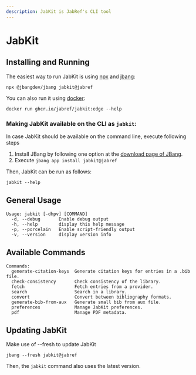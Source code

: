 ```yaml
---
description: JabKit is JabRef's CLI tool
---
```


# JabKit

## Installing and Running

The easiest way to run JabKit is using [npx](https://docs.npmjs.com/cli/v8/commands/npx) and [jbang](https://www.jbang.dev/):

```
npx @jbangdev/jbang jabkit@jabref
```

You can also run it using [docker](https://www.docker.com/):

```
docker run ghcr.io/jabref/jabkit:edge --help
```

### Making JabKit available on the CLI as `jabkit`:

In case JabKit should be available on the command line, execute following steps

1. Install JBang by following one option at the [download page of JBang](https://www.jbang.dev/download/).
2. Execute `jbang app install jabkit@jabref`

Then,  JabKit can be run as follows:

```
jabkit --help
```

## General Usage

```
Usage: jabkit [-dhpv] [COMMAND]
  -d, --debug       Enable debug output
  -h, --help        display this help message
  -p, --porcelain   Enable script-friendly output
  -v, --version     display version info
```

## Available Commands

```
Commands:
  generate-citation-keys  Generate citation keys for entries in a .bib file.
  check-consistency       Check consistency of the library.
  fetch                   Fetch entries from a provider.
  search                  Search in a library.
  convert                 Convert between bibliography formats.
  generate-bib-from-aux   Generate small bib from aux file.
  preferences             Manage JabKit preferences.
  pdf                     Manage PDF metadata.
```

## Updating JabKit

Make use of --fresh to update JabKit

`jbang --fresh jabkit@jabref`

Then, the `jabkit` command also uses the latest version.
